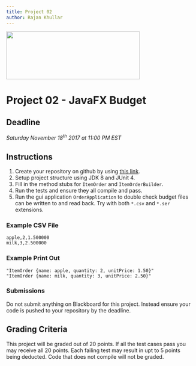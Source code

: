 ```yaml
---
title: Project 02
author: Rajan Khullar
---
```


<img src=http://www.nyit.edu/files/communications_and_marketing/DIGITAL_LOGO_NYIT_RGB_HORIZ.png width="356" height="127" />

<br>

# Project 02 - JavaFX Budget

## Deadline
*Saturday November 18<sup>th</sup> 2017 at 11:00 PM EST*

## Instructions

1. Create your repository on github by using [this link][github-link].
2. Setup project structure using JDK 8 and JUnit 4.
2. Fill in the method stubs for ```ItemOrder``` and ```ItemOrderBuilder```.
3. Run the tests and ensure they all compile and pass.
4. Run the gui application ```OrderApplication``` to double check budget files can be written to and read back. Try with both ```*.csv``` and ```*.ser``` extensions.

### Example CSV File
```
apple,2,1.500000
milk,3,2.500000
```

### Example Print Out
```
"ItemOrder {name: apple, quantity: 2, unitPrice: 1.50}"
"ItemOrder {name: milk, quantity: 3, unitPrice: 2.50}"
```

### Submissions
Do not submit anything on Blackboard for this project. Instead ensure your code is pushed to your repository by the deadline.

## Grading Criteria

This project will be graded out of 20 points. If all the test cases pass you may receive all 20 points. Each failing test may result in upt to 5 points being deducted. Code that does not compile will not be graded.

[github-link]: https://classroom.github.com/a/eXJrtvTR
